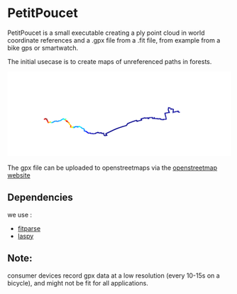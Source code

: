# PetitPoucet
PetitPoucet is a small executable creating a ply point cloud in world coordinate references and a .gpx file from a .fit file, from example from a bike gps or smartwatch.

The initial usecase is to create maps of unreferenced paths in forests.

![alt text](https://github.com/DamienGilliard/PetitPoucet/blob/main/path_pointcloud.png?raw=true)

The gpx file can be uploaded to openstreetmaps via the [openstreetmap website](https://www.openstreetmap.org/traces)
## Dependencies
we use :
* [fitparse](https://pythonhosted.org/fitparse/) 
* [laspy](https://laspy.readthedocs.io/en/latest/index.html)

## Note: 
consumer devices record gpx data at a low resolution (every 10-15s on a bicycle), and might not be fit for all applications.